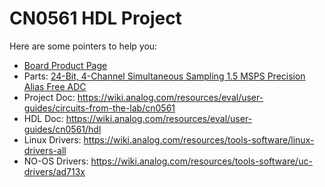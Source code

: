 # CN0561 HDL Project

Here are some pointers to help you:
  * [Board Product Page](https://www.analog.com/CN0561)
  * Parts: [24-Bit, 4-Channel Simultaneous Sampling 1.5 MSPS Precision Alias Free ADC](https://www.analog.com/ad4134)
  * Project Doc: https://wiki.analog.com/resources/eval/user-guides/circuits-from-the-lab/cn0561
  * HDL Doc: https://wiki.analog.com/resources/eval/user-guides/cn0561/hdl
  * Linux Drivers: https://wiki.analog.com/resources/tools-software/linux-drivers-all
  * NO-OS Drivers: https://wiki.analog.com/resources/tools-software/uc-drivers/ad713x
